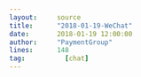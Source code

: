 ```yaml
---
layout:     source 
title:      "2018-01-19-WeChat"
date:       2018-01-19 12:00:00
author:     "PaymentGroup"
lines:      148 
tag:		  [chat]
---
```


